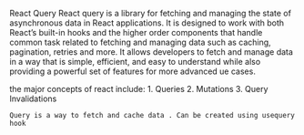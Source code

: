 React Query
React query is a library for fetching and managing the state of asynchronous data in React applications. It is designed to work with both React’s built-in hooks and the higher order components that handle common task related to fetching and managing data such as caching, pagination, retries and more. 
It allows developers to fetch and manage data in a way that is simple, efficient, and easy to understand while also providing a powerful set of features for more advanced ue cases. 


the major concepts of react include:
    1. Queries
    2. Mutations
    3. Query Invalidations

    Query is a way to fetch and cache data . Can be created using usequery hook